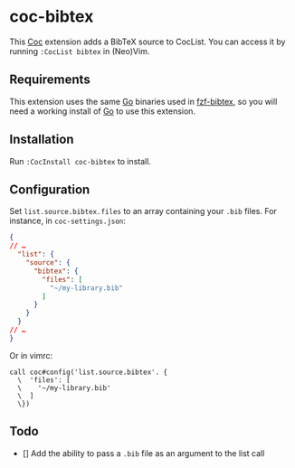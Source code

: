 # coc-bibtex

This [Coc](https://github.com/neoclide/coc.nvim) extension adds a BibTeX source to CocList. You can access it by running `:CocList bibtex` in (Neo)Vim.

## Requirements

This extension uses the same [Go](https://golang.org/) binaries used in [fzf-bibtex](https://github.com/msprev/fzf-bibtex), so you will need a working install of [Go](https://golang.org/doc/install) to use this extension.

## Installation

Run `:CocInstall coc-bibtex` to install.

## Configuration

Set `list.source.bibtex.files` to an array containing your `.bib` files. For instance, in `coc-settings.json`:

~~~json
{
// …
  "list": {
    "source": {
      "bibtex": {
        "files": [
          "~/my-library.bib"
        ]
      }
    }
  }
// …
}
~~~

Or in vimrc:

~~~
call coc#config('list.source.bibtex'. {
  \  'files': [
  \    '~/my-library.bib'
  \  ]
  \})
~~~

## Todo

* [] Add the ability to pass a `.bib` file as an argument to the list call
